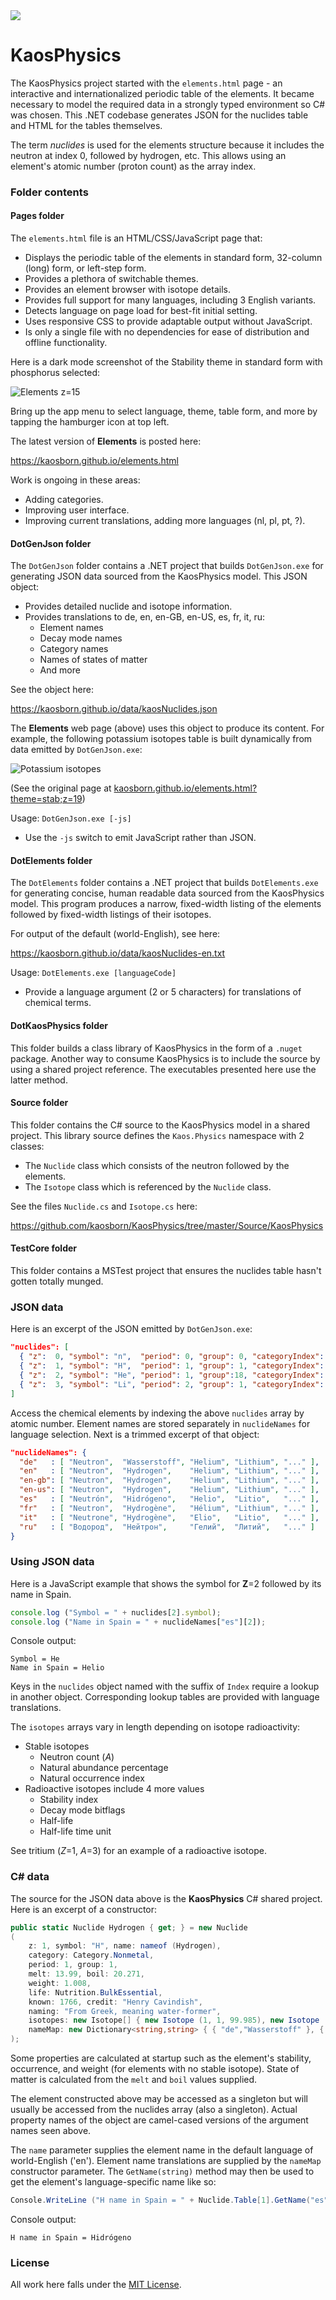 ﻿<a href="https://github.com/kaosborn/KaosPhysics/blob/master/.github/workflows/test.yml">
<img src="https://github.com/kaosborn/KaosPhysics/workflows/test/badge.svg"></a>

# KaosPhysics

The KaosPhysics project started with the `elements.html` page - an
interactive and internationalized periodic table of the elements.
It became necessary to model the required data in a strongly typed environment so C# was chosen.
This .NET codebase generates JSON for the nuclides table and HTML for the tables themselves.

The term *nuclides* is used for the elements structure because it includes the neutron at index 0, followed by hydrogen, etc.
This allows using an element's atomic number (proton count) as the array index.

### Folder contents

#### Pages folder

The `elements.html` file is an HTML/CSS/JavaScript page that:

* Displays the periodic table of the elements in standard form, 32-column (long) form, or left-step form.
* Provides a plethora of switchable themes.
* Provides an element browser with isotope details.
* Provides full support for many languages, including 3 English variants.
* Detects language on page load for best-fit initial setting.
* Uses responsive CSS to provide adaptable output without JavaScript.
* Is only a single file with no dependencies for ease of distribution and offline functionality.

Here is a dark mode screenshot of the Stability theme in standard form with phosphorus selected:

![Elements z=15](Images/elements-z015-stan-stab-en.png)

Bring up the app menu to select language, theme, table form, and more
by tapping the hamburger icon at top left.

The latest version of **Elements** is posted here:

https://kaosborn.github.io/elements.html

Work is ongoing in these areas:

* Adding categories.
* Improving user interface.
* Improving current translations, adding more languages (nl, pl, pt, ?).

#### DotGenJson folder

The `DotGenJson` folder contains a .NET project that builds `DotGenJson.exe`
for generating JSON data sourced from the KaosPhysics model.
This JSON object:

* Provides detailed nuclide and isotope information.
* Provides translations to de, en, en-GB, en-US, es, fr, it, ru:
  * Element names
  * Decay mode names
  * Category names
  * Names of states of matter
  * And more

See the object here:

https://kaosborn.github.io/data/kaosNuclides.json

The **Elements** web page (above) uses this object to produce its content.
For example,
the following potassium isotopes table is built dynamically from data emitted by `DotGenJson.exe`:

![Potassium isotopes](Images/element-19-isotopes.png?raw=true)

(See the original page at [kaosborn.github.io/elements.html?theme=stab;z=19](https://kaosborn.github.io/elements.html?theme=stab;z=19))

Usage: `DotGenJson.exe [-js]`

* Use the `-js` switch to emit JavaScript rather than JSON.

#### DotElements folder

The `DotElements` folder contains a .NET project that builds `DotElements.exe`
for generating concise, human readable data sourced from the KaosPhysics model.
This program produces a narrow, fixed-width listing of the elements
followed by fixed-width listings of their isotopes.

For output of the default (world-English), see here:

https://kaosborn.github.io/data/kaosNuclides-en.txt

Usage: `DotElements.exe [languageCode]`

* Provide a language argument (2 or 5 characters) for translations of chemical terms.

#### DotKaosPhysics folder

This folder builds a class library of KaosPhysics in the form of a `.nuget` package.
Another way to consume KaosPhysics is to include the source by using a shared project reference.
The executables presented here use the latter method.

#### Source folder

This folder contains the C# source to the KaosPhysics model in a shared project.
This library source defines the `Kaos.Physics` namespace with 2 classes:

* The `Nuclide` class which consists of the neutron followed by the elements.
* The `Isotope` class which is referenced by the `Nuclide` class.

See the files `Nuclide.cs` and `Isotope.cs` here:

https://github.com/kaosborn/KaosPhysics/tree/master/Source/KaosPhysics

#### TestCore folder

This folder contains a MSTest project that ensures the nuclides table hasn't gotten totally munged.

### JSON data

Here is an excerpt of the JSON emitted by `DotGenJson.exe`:

```json
"nuclides": [
  { "z":  0, "symbol": "n",  "period": 0, "group": 0, "categoryIndex": 7, "block": " ", "occurrenceIndex": 1, "lifeIndex": 0, "discoveryYear": 1932, "discoveryIndex": 4, "stateIndex": 0, "melt":     null, "boil":     null, "weight":   1.000, "stableCount": 0, "stabilityIndex": 4, "isotopes": [{"z":0,"a":1,"abundance":0,"occurrenceIndex":1,"stabilityIndex":4,"decayFlags":4,"halflife":610.1,"timeUnit":"s"}] },
  { "z":  1, "symbol": "H",  "period": 1, "group": 1, "categoryIndex": 7, "block": "s", "occurrenceIndex": 3, "lifeIndex": 1, "discoveryYear": 1766, "discoveryIndex": 1, "stateIndex": 3, "melt":   13.990, "boil":   20.271, "weight":   1.008, "stableCount": 2, "stabilityIndex": 0, "isotopes": [{"z":1,"a":1,"abundance":99.985,"occurrenceIndex":3}, {"z":1,"a":2,"abundance":0.015,"occurrenceIndex":3}, {"z":1,"a":3,"abundance":0,"occurrenceIndex":1,"stabilityIndex":3,"decayFlags":4,"halflife":12.32,"timeUnit":"y"}] },
  { "z":  2, "symbol": "He", "period": 1, "group":18, "categoryIndex": 9, "block": "s", "occurrenceIndex": 3, "lifeIndex": 0, "discoveryYear": 1868, "discoveryIndex": 2, "stateIndex": 3, "melt":    0.950, "boil":    4.222, "weight":   4.003, "stableCount": 2, "stabilityIndex": 0, "isotopes": [{"z":2,"a":3,"abundance":0.0002,"occurrenceIndex":3}, {"z":2,"a":4,"abundance":99.9998,"occurrenceIndex":3}] },
  { "z":  3, "symbol": "Li", "period": 2, "group": 1, "categoryIndex": 0, "block": "s", "occurrenceIndex": 3, "lifeIndex": 2, "discoveryYear": 1817, "discoveryIndex": 2, "stateIndex": 1, "melt":  453.650, "boil": 1603.000, "weight":   6.940, "stableCount": 2, "stabilityIndex": 0, "isotopes": [{"z":3,"a":6,"abundance":7.59,"occurrenceIndex":3}, {"z":3,"a":7,"abundance":92.41,"occurrenceIndex":3}] }
]
```

Access the chemical elements by indexing the above `nuclides` array by atomic number.
Element names are stored separately in `nuclideNames` for language selection.
Next is a trimmed excerpt of that object:

```json
"nuclideNames": {
  "de"   : [ "Neutron",  "Wasserstoff", "Helium", "Lithium", "..." ],
  "en"   : [ "Neutron",  "Hydrogen",    "Helium", "Lithium", "..." ],
  "en-gb": [ "Neutron",  "Hydrogen",    "Helium", "Lithium", "..." ],
  "en-us": [ "Neutron",  "Hydrogen",    "Helium", "Lithium", "..." ],
  "es"   : [ "Neutrón",  "Hidrógeno",   "Helio",  "Litio",   "..." ],
  "fr"   : [ "Neutron",  "Hydrogène",   "Hélium", "Lithium", "..." ],
  "it"   : [ "Neutrone", "Hydrogène",   "Elio",   "Litio",   "..." ],
  "ru"   : [ "Водород",  "Нейтрон",     "Гелий",  "Литий",   "..." ]
}
```

### Using JSON data

Here is a JavaScript example that shows the symbol for **Z**=2 followed by its name in Spain.

```js
console.log ("Symbol = " + nuclides[2].symbol);
console.log ("Name in Spain = " + nuclideNames["es"][2]);
```

Console output:

```
Symbol = He
Name in Spain = Helio
```

Keys in the `nuclides` object named with the suffix of `Index` require a lookup in another object.
Corresponding lookup tables are provided with language translations.

The `isotopes` arrays vary in length depending on isotope radioactivity:

* Stable isotopes
  * Neutron count (*A*)
  * Natural abundance percentage
  * Natural occurrence index
* Radioactive isotopes include 4 more values
  * Stability index
  * Decay mode bitflags
  * Half-life
  * Half-life time unit

See tritium (*Z*=1, *A*=3) for an example of a radioactive isotope.

### C# data

The source for the JSON data above is the **KaosPhysics** C# shared project.
Here is an excerpt of a constructor:

```cs
public static Nuclide Hydrogen { get; } = new Nuclide
(
    z: 1, symbol: "H", name: nameof (Hydrogen),
    category: Category.Nonmetal,
    period: 1, group: 1,
    melt: 13.99, boil: 20.271,
    weight: 1.008,
    life: Nutrition.BulkEssential,
    known: 1766, credit: "Henry Cavindish",
    naming: "From Greek, meaning water-former",
    isotopes: new Isotope[] { new Isotope (1, 1, 99.985), new Isotope (1, 2, 0.015), new Isotope (1, 3, 0.0, Decay.BetaMinus, 12.32, 'y') },
    nameMap: new Dictionary<string,string> { { "de","Wasserstoff" }, { "es","Hidrógeno" }, { "fr","Hydrogène" }, { "it","Hydrogène" }, { "ru","Нейтрон" } }
);
```

Some properties are calculated at startup
such as the element's stability, occurrence, and weight (for elements with no stable isotope).
State of matter is calculated from the `melt` and `boil` values supplied.

The element constructed above may be accessed as a singleton
but will usually be accessed from the nuclides array (also a singleton).
Actual property names of the object are camel-cased versions of the argument names seen above.

The `name` parameter supplies the element name in the default language of world-English ('en').
Element name translations are supplied by the `nameMap` constructor parameter.
The `GetName(string)` method may then be used to get the element's language-specific name like so:

```cs
Console.WriteLine ("H name in Spain = " + Nuclide.Table[1].GetName("es"));
```

Console output:

```
H name in Spain = Hidrógeno
```

### License

All work here falls under the [MIT License](/LICENSE).